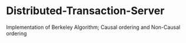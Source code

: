# Distributed-Transaction-Server
Implementation of Berkeley Algorithm; Causal ordering and Non-Causal ordering
